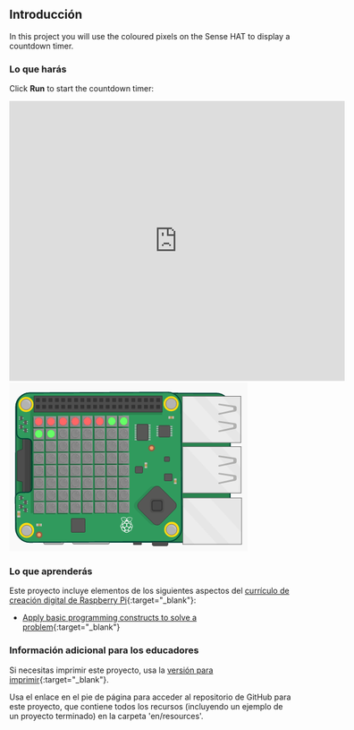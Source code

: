 ## Introducción

In this project you will use the coloured pixels on the Sense HAT to display a countdown timer.

### Lo que harás

Click **Run** to start the countdown timer:

<div class="trinket">
  <iframe src="https://trinket.io/embed/python/dfdfcc6814?outputOnly=true&start=result" width="600" height="500" frameborder="0" marginwidth="0" marginheight="0" allowfullscreen mark="crwd-mark">
</iframe> <img src="images/timer-final.png" />
</div>

### Lo que aprenderás

Este proyecto incluye elementos de los siguientes aspectos del [currículo de creación digital de Raspberry Pi](http://rpf.io/curriculum){:target="_blank"}:

+ [Apply basic programming constructs to solve a problem](https://www.raspberrypi.org/curriculum/programming/builder){:target="_blank"}

### Información adicional para los educadores

Si necesitas imprimir este proyecto, usa la [versión para imprimir](https://projects.raspberrypi.org/en/projects/countdown-timer/print){:target="_blank"}.

Usa el enlace en el pie de página para acceder al repositorio de GitHub para este proyecto, que contiene todos los recursos (incluyendo un ejemplo de un proyecto terminado) en la carpeta 'en/resources'.